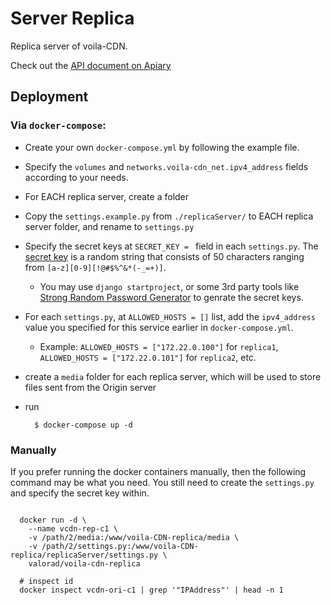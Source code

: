 # Server Replica

Replica server of voila-CDN.

Check out the [API document on Apiary](https://voilacdnreplica.docs.apiary.io)

## Deployment

  ### Via `docker-compose`:

  - Create your own `docker-compose.yml` by following the example file.
  - Specify the `volumes` and `networks.voila-cdn_net.ipv4_address` fields according to your needs.
  - For EACH replica server, create a folder
  - Copy the `settings.example.py` from `./replicaServer/` to EACH replica server folder, and rename to `settings.py`
  - Specify the secret keys at `SECRET_KEY = ` field in each `settings.py`. The [secret key](https://docs.djangoproject.com/en/dev/ref/settings/#secret-key) is a random string that consists of 50 characters ranging from `[a-z][0-9][!@#$%^&*(-_=+)]`.
    - You may use `django startproject`, or some 3rd party tools like [Strong Random Password Generator](https://passwordsgenerator.net/) to genrate the secret keys.
  - For each `settings.py`, at `ALLOWED_HOSTS = []` list, add the `ipv4_address` value you specified for this service earlier in `docker-compose.yml`. 
    - Example: `ALLOWED_HOSTS = ["172.22.0.100"]` for `replica1`, `ALLOWED_HOSTS = ["172.22.0.101"]` for `replica2`, etc.
  - create a `media` folder for each replica server, which will be used to store files sent from the Origin server
  - run

    ``` shell
      $ docker-compose up -d
    ```

  ### Manually

  If you prefer running the docker containers manually, then the following command may be what you need. You still need to create the `settings.py` and specify the secret key within.

  ``` shell

    docker run -d \
      --name vcdn-rep-c1 \
      -v /path/2/media:/www/voila-CDN-replica/media \
      -v /path/2/settings.py:/www/voila-CDN-replica/replicaServer/settings.py \
      valorad/voila-cdn-replica

    # inspect id
    docker inspect vcdn-ori-c1 | grep '"IPAddress"' | head -n 1
    
  ```